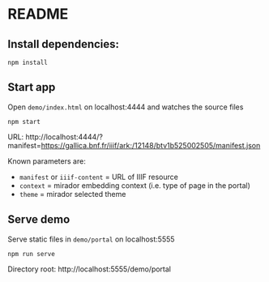 
# README


## Install dependencies:

```
npm install
```

## Start app

Open `demo/index.html` on localhost:4444 and watches the source files
```
npm start
```

URL: http://localhost:4444/?manifest=https://gallica.bnf.fr/iiif/ark:/12148/btv1b525002505/manifest.json

Known parameters are:
- `manifest` or `iiif-content` = URL of IIIF resource
- `context` = mirador embedding context (i.e. type of page in the portal)
- `theme` = mirador selected theme

## Serve demo

Serve static files in `demo/portal` on localhost:5555
```
npm run serve
```

Directory root: http://localhost:5555/demo/portal
